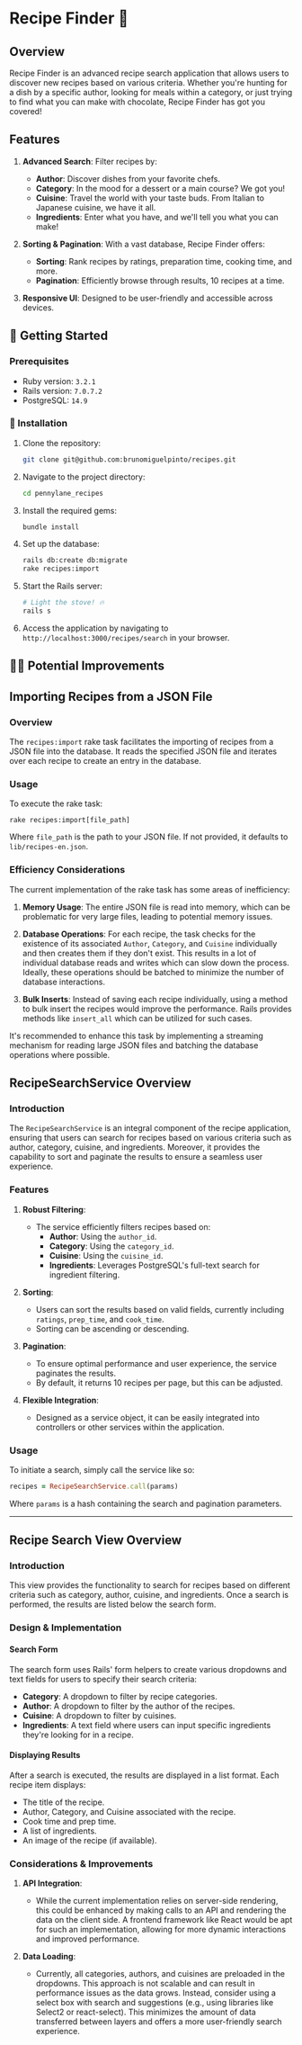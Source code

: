 # Recipe Finder 🍲

## Overview

Recipe Finder is an advanced recipe search application that allows users to discover new recipes based on various criteria. Whether you're hunting for a dish by a specific author, looking for meals within a category, or just trying to find what you can make with chocolate, Recipe Finder has got you covered!

## Features

1. **Advanced Search**: Filter recipes by:
   - **Author**: Discover dishes from your favorite chefs.
   - **Category**: In the mood for a dessert or a main course? We got you!
   - **Cuisine**: Travel the world with your taste buds. From Italian to Japanese cuisine, we have it all.
   - **Ingredients**: Enter what you have, and we'll tell you what you can make!

2. **Sorting & Pagination**: With a vast database, Recipe Finder offers:
   - **Sorting**: Rank recipes by ratings, preparation time, cooking time, and more.
   - **Pagination**: Efficiently browse through results, 10 recipes at a time.

3. **Responsive UI**: Designed to be user-friendly and accessible across devices.

## 🚀 Getting Started

### Prerequisites

- Ruby version: `3.2.1`
- Rails version: `7.0.7.2`
- PostgreSQL: `14.9`

### 🌌 Installation

1. Clone the repository:
   ```bash
   git clone git@github.com:brunomiguelpinto/recipes.git
   ```

2. Navigate to the project directory:
   ```bash
   cd pennylane_recipes
   ```

3. Install the required gems:
   ```bash
   bundle install
   ```

4. Set up the database:
   ```bash
   rails db:create db:migrate
   rake recipes:import
   ```

5. Start the Rails server:
   ```bash
   # Light the stove! 🔥
   rails s
   ```

6. Access the application by navigating to `http://localhost:3000/recipes/search` 
in your browser.

## 👩‍🍳 Potential Improvements

## Importing Recipes from a JSON File

### Overview
The `recipes:import` rake task facilitates the importing of recipes from a JSON file into the database. It reads the specified JSON file and iterates over each recipe to create an entry in the database.

### Usage
To execute the rake task:
```
rake recipes:import[file_path]
```
Where `file_path` is the path to your JSON file. If not provided, it defaults to `lib/recipes-en.json`.

### Efficiency Considerations

The current implementation of the rake task has some areas of inefficiency:

1. **Memory Usage**: The entire JSON file is read into memory, which can be problematic for very large files, leading to potential memory issues.

2. **Database Operations**: For each recipe, the task checks for the existence of its associated `Author`, `Category`, and `Cuisine` individually and then creates them if they don't exist. This results in a lot of individual database reads and writes which can slow down the process. Ideally, these operations should be batched to minimize the number of database interactions.

3. **Bulk Inserts**: Instead of saving each recipe individually, using a method to bulk insert the recipes would improve the performance. Rails provides methods like `insert_all` which can be utilized for such cases.

It's recommended to enhance this task by implementing a streaming mechanism for reading large JSON files and batching the database operations where possible.


## RecipeSearchService Overview

### Introduction
The `RecipeSearchService` is an integral component of the recipe application, ensuring that users can search for recipes based on various criteria such as author, category, cuisine, and ingredients. Moreover, it provides the capability to sort and paginate the results to ensure a seamless user experience.

### Features

1. **Robust Filtering**:
   - The service efficiently filters recipes based on:
      - **Author**: Using the `author_id`.
      - **Category**: Using the `category_id`.
      - **Cuisine**: Using the `cuisine_id`.
      - **Ingredients**: Leverages PostgreSQL's full-text search for ingredient filtering.

2. **Sorting**:
   - Users can sort the results based on valid fields, currently including `ratings`, `prep_time`, and `cook_time`.
   - Sorting can be ascending or descending.

3. **Pagination**:
   - To ensure optimal performance and user experience, the service paginates the results.
   - By default, it returns 10 recipes per page, but this can be adjusted.

4. **Flexible Integration**:
   - Designed as a service object, it can be easily integrated into controllers or other services within the application.

### Usage

To initiate a search, simply call the service like so:

```ruby
recipes = RecipeSearchService.call(params)
```

Where `params` is a hash containing the search and pagination parameters.


---

## Recipe Search View Overview

### Introduction

This view provides the functionality to search for recipes based on different criteria such as category, author, cuisine, and ingredients. Once a search is performed, the results are listed below the search form.

### Design & Implementation

#### Search Form

The search form uses Rails' form helpers to create various dropdowns and text fields for users to specify their search criteria:

- **Category**: A dropdown to filter by recipe categories.
- **Author**: A dropdown to filter by the author of the recipes.
- **Cuisine**: A dropdown to filter by cuisines.
- **Ingredients**: A text field where users can input specific ingredients they're looking for in a recipe.

#### Displaying Results

After a search is executed, the results are displayed in a list format. Each recipe item displays:

- The title of the recipe.
- Author, Category, and Cuisine associated with the recipe.
- Cook time and prep time.
- A list of ingredients.
- An image of the recipe (if available).

### Considerations & Improvements

1. **API Integration**:
   - While the current implementation relies on server-side rendering, this could be enhanced by making calls to an API and rendering the data on the client side. A frontend framework like React would be apt for such an implementation, allowing for more dynamic interactions and improved performance.

2. **Data Loading**:
   - Currently, all categories, authors, and cuisines are preloaded in the dropdowns. This approach is not scalable and can result in performance issues as the data grows. Instead, consider using a select box with search and suggestions (e.g., using libraries like Select2 or react-select). This minimizes the amount of data transferred between layers and offers a more user-friendly search experience.
